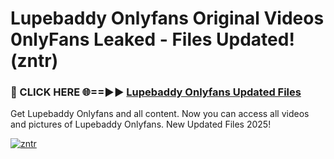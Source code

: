 # Lupebaddy Onlyfans Original Videos 0nlyFans Leaked - Files Updated! (zntr)

<h3>🔴 CLICK HERE 🌐==►► <a href="https://tinyurl.com/2m67pmp6" rel="nofollow">Lupebaddy Onlyfans Updated Files</a></h3>

Get Lupebaddy Onlyfans and all content. Now you can access all videos and pictures of Lupebaddy Onlyfans. New Updated Files 2025!

[![zntr](https://i.imgur.com/H4QAA4z.gif)](https://tinyurl.com/2m67pmp6)